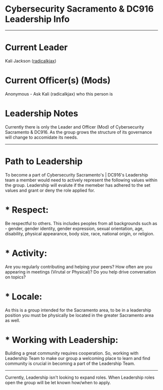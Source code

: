# Cybersecurity Sacramento & DC916 Leadership Info
---

# Current Leader
Kali Jackson ([radicalkjax](https://bsky.app/profile/radicalkjax.com))

# Current Officer(s) (Mods)
Anonymous - Ask Kali (radicalkjax) who this person is

# Leadership Notes
Currently there is only the Leader and Officer (Mod) of Cybersecurity Sacramento & DC916. As the group grows the structure of its governance will change to accomidate its needs.

---

# Path to Leadership
To become a part of Cybersecurity Sacramento's | DC916's Leadership team a member would need to actively represent the following values within the group. Leadership will evalute if the memeber has adhered to the set values and grant or deny the role applied for.

# * Respect: 
Be respectful to others. This includes peoples from all backgrounds such as - gender, gender identity, gender expression, sexual orientation, age, disability, physical appearance, body size, race, national origin, or religion.
# * Activity:
Are you regularly contributing and helping your peers? How often are you appearing in meetings (Virutal or Physical)? Do you help drive conversation on topics?
# * Locale:
As this is a group intended for the Sacramento area, to be in a leadership position you must be physically be located in the greater Sacramento area as well.
# * Working with Leadership:
Building a great community requires cooperation. So, working with Leadership Team to make our group a welcoming place to learn and find community is crucial in becoming a part of the Leadership Team.

---

Currently, Leadership isn't looking to expand roles.
When Leadership roles open the group will be let known how/when to apply.
